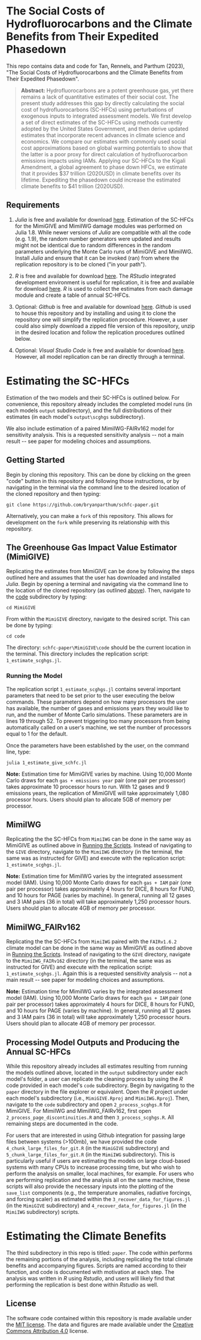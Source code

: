 # The Social Costs of Hydrofluorocarbons and the Climate Benefits from Their Expedited Phasedown

This repo contains data and code for Tan, Rennels, and Parthum (2023), "The Social Costs of Hydrofluorocarbons and the Climate Benefits from Their Expedited Phasedown". 

> **Abstract:** 
> Hydrofluorocarbons are a potent greenhouse gas, yet there remains a lack of quantitative estimates of their social cost. The present study addresses this gap by directly calculating the social cost of hydrofluorocarbons (SC-HFCs) using perturbations of exogenous inputs to integrated assessment models. We first develop a set of direct estimates of the SC-HFCs using methods currently adopted by the United States Government, and then derive updated estimates that incorporate recent advances in climate science and economics. We compare our estimates with commonly used social cost approximations based on global warming potentials to show that the latter is a poor proxy for direct calculation of hydrofluorocarbon emissions impacts using IAMs. Applying our SC-HFCs to the Kigali Amendment, a global agreement to phase down HFCs, we estimate that it provides $37 trillion (2020USD) in climate benefits over its lifetime. Expediting the phasedown could increase the estimated climate benefits to $41 trillion (2020USD).

## Requirements
1. *Julia* is free and available for download [here](https://julialang.org/). Estimation of the SC-HFCs for the MimiGIVE and MimiIWG damage modules was performed on Julia 1.8. While newer versions of *Julia* are compatible with all the code (e.g. 1.9), the random number generators were updated and results might not be identical due to random differences in the random parameters underlying the Monte Carlo runs of MimiGIVE and MimiIWG. Install *Julia* and ensure that it can be invoked (ran) from where the replication repository is to be cloned ("in your path"). 

2. *R* is free and available for download [here](https://www.r-project.org/). The *RStudio* integrated development environment is useful for replication, it is free and available for download [here](https://www.rstudio.com/products/rstudio/). *R* is used to collect the estimates from each damage module and create a table of annual SC-HFCs. 

3. Optional: *Github* is free and available for download [here](https://github.com/git-guides/install-git). *Github* is used to house this repository and by installing and using it to clone the repository one will simplify the replication procedure. However, a user could also simply download a zipped file version of this repository, unzip in the desired location and follow the replication procedures outlined below.

4. Optional: *Visual Studio Code* is free and available for download [here](https://code.visualstudio.com/). However, all model replication can be ran directly through a terminal. 

# Estimating the SC-HFCs
Estimation of the two models and their SC-HFCs is outlined below. For convenience, this repository already includes the completed model runs (in each models `output` subdirectory), and the full distributions of their estimates (in each model's `output\scghgs` subdirectory).

We also include estimation of a paired MimiIWG-FAIRv162 model for sensitivity analysis. This is a requested sensitivity analysis -- not a main result -- see paper for modeling choices and assumptions.

## Getting Started
Begin by cloning this repository. This can be done by clicking on the green "code" button in this repository and following those instructions, or by navigating in the terminal via the command line to the desired location of the cloned repository and then typing: 

```
git clone https://github.com/bryanparthum/schfc-paper.git
```

Alternatively, you can make a `fork` of this repository. This allows for development on the `fork` while preserving its relationship with this repository.

## The Greenhouse Gas Impact Value Estimator (MimiGIVE)
Replicating the estimates from MimiGIVE can be done by following the steps outlined here and assumes that the user has downloaded and installed *Julia*. Begin by opening a terminal and navigating via the command line to the location of the cloned repository (as outlined [above](#getting-started)). Then, navigate to the [code](MimiGIVE/code) subdirectory by typing:

```
cd MimiGIVE
```

From within the `MimiGIVE` directory, navigate to the desired script. This can be done by typing:

```
cd code 
```

The directory: `schfc-paper\MimiGIVE\code` should be the current location in the terminal. This directory includes the replication script: `1_estimate_scghgs.jl`. 

### Running the Model
The replication script `1_estimate_scghgs.jl` contains several important parameters that need to be set prior to the user executing the below commands. These parameters depend on how many processors the user has available, the number of gases and emissions years they would like to run, and the number of Monte Carlo simulations. These parameters are in lines 19 through 52. To prevent triggering too many processors from being automatically called on a user's machine, we set the number of processors equal to 1 for the default.

Once the parameters have been established by the user, on the command line, type: 

```
julia 1_estimate_give_schfc.jl
```

**Note:** Estimation time for MimiGIVE varies by machine. Using 10,000 Monte Carlo draws for each `gas + emissions year` pair (one pair per processor) takes approximate 10 processor hours to run. With 12 gases and 9 emissions years, the replication of MimiGIVE will take approximately 1,080 processor hours. Users should plan to allocate 5GB of memory per processor. 

## MimiIWG 
Replicating the the SC-HFCs from `MimiIWG` can be done in the same way as MimiGIVE as outlined above in [Running the Scripts](#running-the-scripts). Instead of navigating to the `GIVE` directory, navigate to the `MimiIWG` directory (in the terminal, the same was as instructed for GIVE) and execute with the replication script: `1_estimate_scghgs.jl`. 

**Note:** Estimation time for MimiIWG varies by the integrated assessment model (IAM). Using 10,000 Monte Carlo draws for each `gas + IAM` pair (one pair per processor) takes approximately 4 hours for DICE, 8 hours for FUND, and 10 hours for PAGE (varies by machine).  In general, running all 12 gases and 3 IAM pairs (36 in total) will take approximately 1,250 processor hours. Users should plan to allocate 4GB of memory per processor. 

## MimiIWG_FAIRv162
Replicating the the SC-HFCs from `MimiIWG` paired with the `FAIRv1.6.2` climate model can be done in the same way as MimiGIVE as outlined above in [Running the Scripts](#running-the-scripts). Instead of navigating to the `GIVE` directory, navigate to the `MimiIWG_FAIRv162` directory (in the terminal, the same was as instructed for GIVE) and execute with the replication script: `1_estimate_scghgs.jl`. Again this is a requested sensitivity analysis -- not a main result -- see paper for modeling choices and assumptions.

**Note:** Estimation time for MimiIWG varies by the integrated assessment model (IAM). Using 10,000 Monte Carlo draws for each `gas + IAM` pair (one pair per processor) takes approximately 4 hours for DICE, 8 hours for FUND, and 10 hours for PAGE (varies by machine).  In general, running all 12 gases and 3 IAM pairs (36 in total) will take approximately 1,250 processor hours. Users should plan to allocate 4GB of memory per processor. 

## Processing Model Outputs and Producing the Annual SC-HFCs
While this repository already includes all estimates resulting from running the models outlined above, located in the `output` subdirectory under each model's folder, a user can replicate the cleaning process by using the *R* code provided in each model's `code` subdirectory. Begin by navigating to the `paper` directory in the file explorer or equivalent. Open the *R* project under each model's subdirectory (i.e., `MimiGIVE.Rproj` and `MimiIWG.Rproj`). Then, navigate to the `code` subdirectory and open `2_process_scghgs.R` for MimiGIVE. For MimiIWG and MimiIWG_FAIRv162, first open `2_process_page_discontinuities.R` and then `3_process_scghgs.R`. All remaining steps are documented in the code. 

For users that are interested in using Github integration for passing large files between systems (>100mb), we have provided the code `4_chunk_large_files_for_git.R` (in the `MimiGIVE` subdirectory) and `5_chunk_large_files_for_git.R` (in the `MimiIWG` subdirectory). This is particularly useful if users are estimating the models on large cloud-based systems with many CPUs to increase processing time, but who wish to perform the analysis on smaller, local machines, for example. For users who are performing replication and the analysis all on the same machine, these scripts will also provide the necessary inputs into the plotting of the `save_list` components (e.g., the temperature anomalies, radiative forcings, and forcing scaler) as estimated within the `3_recover_data_for_figures.jl` (in the `MimiGIVE` subdirectory) and `4_recover_data_for_figures.jl` (in the `MimiIWG` subdirectory) scripts.

# Estimating the Climate Benefits
The third subdirectory in this repo is titled: `paper`. The code within performs the remaining portions of the analysis, including replicating the total climate benefits and accompanying figures. Scripts are named according to their function, and code is documented with motivation at each step. The analysis was written in *R* using *Rstudio*, and users will likely find that performing the replication is best done within *Rstudio* as well. 

## License
The software code contained within this repository is made available under the [MIT license](http://opensource.org/licenses/mit-license.php). The data and figures are made available under the [Creative Commons Attribution 4.0](https://creativecommons.org/licenses/by/4.0/) license.
